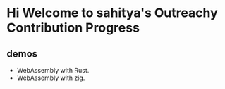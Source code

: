 # Hi Welcome to sahitya's Outreachy Contribution Progress

## demos

- WebAssembly with Rust.
- WebAssembly with zig.
